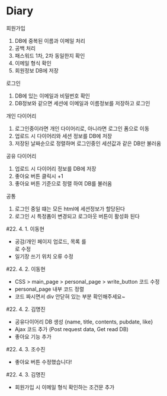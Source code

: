 # Diary
회원가입
1. DB에 중복된 이름과 이메일 처리
2. 공백 처리
3. 패스워드 1차, 2차 동일한지 확인
4. 이메일 형식 확인
5. 회원정보 DB에 저장

로그인
1. DB에 있는 이메일과 비밀번호 확인
2. DB정보와 같으면 세션에 이메일과 이름정보를 저장하고 로그인


개인 다이어리
1. 로그인중이라면 개인 다이어리로, 아니라면 로그인 폼으로 이동
2. 업로드 시 다이어리와 세션 정보를 DB에 저장
3. 저장된 날짜순으로 정렬하며 로그인중인 세션값과 같은 DB만 불러옴

공유 다이어리
1. 업로드 시 다이어리 정보를 DB에 저장
2. 좋아요 버튼 클릭시 +1
3. 좋아요 버튼 기준으로 정렬 하여 DB를 불러옴



공통
1. 로그인 중일 떄는 모든 html에 세션정보가 할당된다
2. 로그인 시 특정폼이 변경되고 로그아웃 버튼이 활성화 된다

#22. 4. 1. 이동현
- 공감/개인 페이지 업로드, 목록 <a> 를 <div> 로 수정
- 일기장 쓰기 위치 오류 수정

#22. 4. 2. 이동현
- CSS > main_page > personal_page > write_button 코드 수정
- personal_page 내부 코드 정렬
- 코드 짜시면서 div 안닫혀 있는 부분 확인해주세요~

#22. 4. 2. 김명진
- 공유다이어리 DB 생성 {name, title, contents, pubdate, like}
- Ajax 코드 추가 (Post request data, Get read DB)
- 좋아요 기능 추가

#22. 4. 3. 조수진
- 좋아요 버튼 수정했습니다!

#22. 4. 3. 김명진
- 회원가입 시 이메일 형식 확인하는 조건문 추가